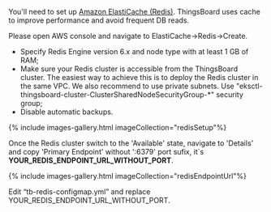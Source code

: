 You'll need to set up [Amazon ElastiCache (Redis)](https://aws.amazon.com/elasticache/redis/). ThingsBoard uses cache to improve performance and avoid frequent DB reads.

Please open AWS console and navigate to ElastiCache->Redis->Create.

* Specify Redis Engine version 6.x and node type with at least 1 GB of RAM;
* Make sure your Redis cluster is accessible from the ThingsBoard cluster. The easiest way to achieve this is to deploy the Redis cluster in the same VPC. We also recommend to use private subnets. Use "eksctl-thingsboard-cluster-ClusterSharedNodeSecurityGroup-*" security group;
* Disable automatic backups.

{% include images-gallery.html imageCollection="redisSetup"%}

Once the Redis cluster switch to the 'Available' state, navigate to 'Details' and copy 'Primary Endpoint' without ':6379' port sufix, it`s **YOUR_REDIS_ENDPOINT_URL_WITHOUT_PORT**.

{% include images-gallery.html imageCollection="redisEndpointUrl"%}

Edit “tb-redis-configmap.yml” and replace YOUR_REDIS_ENDPOINT_URL_WITHOUT_PORT.